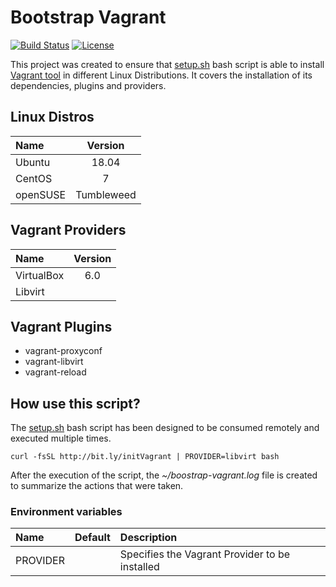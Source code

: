 # Bootstrap Vagrant
[![Build Status](https://travis-ci.org/electrocucaracha/bootstrap-vagrant.png)](https://travis-ci.org/electrocucaracha/bootstrap-vagrant)
[![License](https://img.shields.io/badge/License-Apache%202.0-blue.svg)](https://opensource.org/licenses/Apache-2.0)

This project was created to ensure that [setup.sh](setup.sh)
bash script is able to install [Vagrant tool][1] in different Linux
Distributions. It covers the installation of its dependencies, plugins
and providers.

## Linux Distros

| Name       | Version    |
|:-----------|:----------:|
| Ubuntu     | 18.04      |
| CentOS     | 7          |
| openSUSE   | Tumbleweed |

## Vagrant Providers

| Name       | Version |
|:-----------|:-------:|
| VirtualBox | 6.0     |
| Libvirt    |         |

## Vagrant Plugins

* vagrant-proxyconf
* vagrant-libvirt
* vagrant-reload

## How use this script?

The [setup.sh](setup.sh) bash script has been designed to be consumed
remotely and executed multiple times.

    curl -fsSL http://bit.ly/initVagrant | PROVIDER=libvirt bash

After the execution of the script, the *~/boostrap-vagrant.log* file
is created to summarize the actions that were taken.

### Environment variables

| Name                   | Default | Description                                         |
|:-----------------------|:-------:|:----------------------------------------------------|
| PROVIDER               |         | Specifies the Vagrant Provider to be installed      |

[1]: https://www.vagrantup.com/
